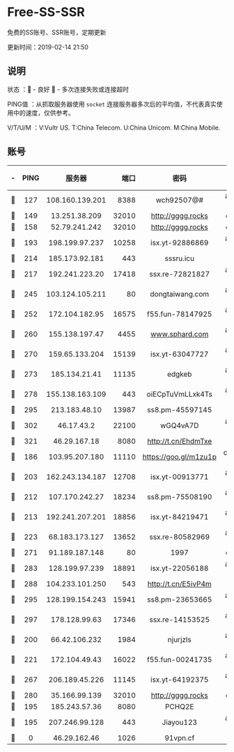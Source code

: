 # Free-SS-SSR

免费的SS账号、SSR账号，定期更新

更新时间：2019-02-14 21:50

## 说明

状态     ：🙂 - 良好 🙁 - 多次连接失败或连接超时

PING值   ：从抓取服务器使用 `socket` 连接服务器多次后的平均值，不代表真实使用中的速度，仅供参考。

V/T/U/M  ：V:Vultr US. T:China Telecom. U:China Unicom. M:China Mobile.

## 账号

|-|PING|服务器|端口|密码|加密方式|区域|V/T/U/M|
|:----:|:----:|:-----:|-----:|:----:|:----:|:----:|:----:|
|🙂|127|108.160.139.201|8388|wch92507@#|aes-256-cfb|JP|6↓/10↑/10↑/10↑|
|🙂|149|13.251.38.209|32010|http://gggg.rocks|chacha20|SG|8↓/9↑/9↑/8↓|
|🙂|158|52.79.241.242|32010|http://gggg.rocks|chacha20|KR|10↑/9↑/9↑/10↑|
|🙂|193|198.199.97.237|10258|isx.yt-92886869|aes-256-cfb|US|9↑/9↑/9↑/9↑|
|🙂|214|185.173.92.181|443|sssru.icu|rc4-md5|RU|10↑/10↑/10↑/9↑|
|🙂|217|192.241.223.20|17418|ssx.re-72821827|aes-256-cfb|US|10↑/10↑/10↑/10↑|
|🙂|245|103.124.105.211|80|dongtaiwang.com|aes-256-cfb|US|9↓/10↑/10↑/10↑|
|🙂|252|172.104.182.95|16575|f55.fun-78147925|aes-256-cfb|SG|9↑/10↑/10↑/10↑|
|🙂|260|155.138.197.47|4455|www.sphard.com|aes-256-cfb|US|8↑/10↑/9↓/10↑|
|🙂|270|159.65.133.204|15139|isx.yt-63047727|aes-256-cfb|SG|9↑/9↑/9↑/9↑|
|🙂|273|185.134.21.41|11135|edgkeb|aes-256-cfb|GB|10↑/10↑/10↑/10↑|
|🙂|278|155.138.163.109|443|oiECpTuVmLLxk4Ts|aes-256-cfb|US|2↑/10↑/10↑/10↑|
|🙂|295|213.183.48.10|13987|ss8.pm-45597145|rc4-md5|RU|10↑/10↑/10↑/10↑|
|🙂|302|46.17.43.2|22100|wGQ4vA7D|aes-256-gcm|RU|3↓/10↑/10↑/10↑|
|🙂|321|46.29.167.18|8080|http://t.cn/EhdmTxe|rc4-md5|RU|10↑/10↑/10↑/10↑|
|🙂|186|103.95.207.180|11110|https://goo.gl/m1zu1p|chacha20-ietf|US|7↑/10↑/9↑/10↑|
|🙂|203|162.243.134.187|12708|isx.yt-00913771|aes-256-cfb|US|9↑/9↑/9↑/9↑|
|🙂|212|107.170.242.27|18234|ss8.pm-75508190|aes-256-cfb|US|10↑/10↑/10↑/10↑|
|🙂|213|192.241.207.201|18856|isx.yt-84219471|aes-256-cfb|US|9↑/9↑/9↑/9↑|
|🙂|223|68.183.173.127|13652|ssx.re-80582969|aes-256-cfb|US|10↑/10↑/10↑/10↑|
|🙂|271|91.189.187.148|80|1997|chacha20|US|10↑/10↑/10↑/10↑|
|🙂|283|128.199.97.239|18891|isx.yt-22056188|aes-256-cfb|SG|9↑/9↑/9↑/9↑|
|🙂|288|104.233.101.250|543|http://t.cn/E5ivP4m|rc4-md5|CA|9↑/10↑/10↑/10↑|
|🙂|295|128.199.154.243|15941|ss8.pm-23653665|aes-256-cfb|SG|10↑/10↑/10↑/10↑|
|🙂|297|178.128.99.63|17346|ssx.re-14153525|aes-256-cfb|SG|10↑/10↑/10↑/10↑|
|🙂|200|66.42.106.232|1984|njurjzls|aes-256-cfb|US|10↑/10↑/10↑/10↑|
|🙂|221|172.104.49.43|16022|f55.fun-00241735|aes-256-cfb|SG|10↑/10↑/10↑/10↑|
|🙂|267|206.189.45.226|11145|isx.yt-64192375|aes-256-cfb|SG|9↑/9↑/9↑/9↑|
|🙂|280|35.166.99.139|32010|http://gggg.rocks|chacha20|US|9↑/9↑/9↑/9↑|
|🙁|195|185.243.57.36|8080|PCHQ2E|rc4-md5|US|10↑/10↑/9↑/7↑|
|🙁|195|207.246.99.128|443|Jiayou123|aes-256-cfb|US|8↑/9↑/10↑/9↓|
|🙁|0|46.29.162.46|1026|91vpn.cf|rc4-md5|RU|7↑/9↑/9↑/10↑|
